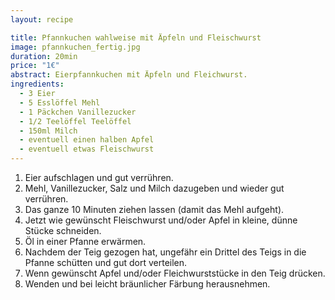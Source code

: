 ```yaml
---
layout: recipe

title: Pfannkuchen wahlweise mit Äpfeln und Fleischwurst
image: pfannkuchen_fertig.jpg
duration: 20min
price: "1€"
abstract: Eierpfannkuchen mit Äpfeln und Fleichwurst.
ingredients:
  - 3 Eier
  - 5 Esslöffel Mehl
  - 1 Päckchen Vanillezucker
  - 1/2 Teelöffel Teelöffel
  - 150ml Milch
  - eventuell einen halben Apfel
  - eventuell etwas Fleischwurst	
---
```


1. Eier aufschlagen und gut verrühren.
2. Mehl, Vanillezucker, Salz und Milch dazugeben und wieder gut verrühren.
3. Das ganze 10 Minuten ziehen lassen (damit das Mehl aufgeht).
4. Jetzt wie gewünscht Fleischwurst und/oder Apfel in kleine, dünne Stücke schneiden.
5. Öl in einer Pfanne erwärmen.
6. Nachdem der Teig gezogen hat, ungefähr ein Drittel des Teigs in die Pfanne schütten und gut dort verteilen.
7. Wenn gewünscht Apfel und/oder Fleichwurststücke in den Teig drücken.
8. Wenden und bei leicht bräunlicher Färbung herausnehmen.
